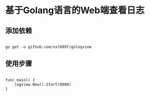 # 基于Golang语言的Web端查看日志

## 添加依赖

```shell

go get -u github.com/xxl6097/gologview

```
## 使用步骤

```shell

func main() {
	logview.New().Start(8080)
}

```
